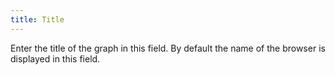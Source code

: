 ```yaml
---
title: Title
---
```



Enter the title of the graph in this field. By default the name of the browser is displayed in this field.
